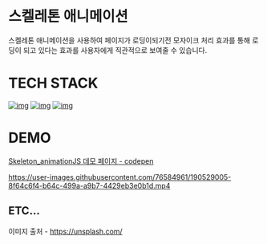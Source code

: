 # 스켈레톤 애니메이션

스켈레톤 애니메이션을 사용하여 페이지가 로딩이되기전 모자이크 처리 효과를 통해 로딩이 되고 있다는 효과를 사용자에게 직관적으로 보여줄 수 있습니다.

# TECH STACK

[![img](https://camo.githubusercontent.com/1a2432fe733ac4772ad5036bd3f66738d9a9c4471bba0617c8ea93c34d54102a/68747470733a2f2f696d672e736869656c64732e696f2f62616467652f48544d4c352d4533344632363f7374796c653d666c61742d737175617265266c6f676f3d48544d4c35266c6f676f436f6c6f723d7768697465)](https://camo.githubusercontent.com/1a2432fe733ac4772ad5036bd3f66738d9a9c4471bba0617c8ea93c34d54102a/68747470733a2f2f696d672e736869656c64732e696f2f62616467652f48544d4c352d4533344632363f7374796c653d666c61742d737175617265266c6f676f3d48544d4c35266c6f676f436f6c6f723d7768697465) [![img](https://camo.githubusercontent.com/c9bb78d3bce7cdaaaaecc956736c1f2cf629065a8d02e5fbd6825efa409718d2/68747470733a2f2f696d672e736869656c64732e696f2f62616467652f435353332d3135373242363f7374796c653d666c61742d737175617265266c6f676f3d63737333266c6f676f436f6c6f723d7768697465)](https://camo.githubusercontent.com/c9bb78d3bce7cdaaaaecc956736c1f2cf629065a8d02e5fbd6825efa409718d2/68747470733a2f2f696d672e736869656c64732e696f2f62616467652f435353332d3135373242363f7374796c653d666c61742d737175617265266c6f676f3d63737333266c6f676f436f6c6f723d7768697465) [![img](https://camo.githubusercontent.com/11ef1cd6ae51b919aec2f830f828c58978217faeb5764967d485e9cf2e4e4a3c/68747470733a2f2f696d672e736869656c64732e696f2f62616467652f6a61766173637269707428455336292d4637444631453f7374796c653d666c61742d737175617265266c6f676f3d6a617661736372697074266c6f676f436f6c6f723d626c61636b)](https://camo.githubusercontent.com/11ef1cd6ae51b919aec2f830f828c58978217faeb5764967d485e9cf2e4e4a3c/68747470733a2f2f696d672e736869656c64732e696f2f62616467652f6a61766173637269707428455336292d4637444631453f7374796c653d666c61742d737175617265266c6f676f3d6a617661736372697074266c6f676f436f6c6f723d626c61636b)

# DEMO

[Skeleton_animationJS 데모 페이지 - codepen](https://skeleton-animation-js.netlify.app/)

https://user-images.githubusercontent.com/76584961/190529005-8f64c6f4-b64c-499a-a9b7-4429eb3e0b1d.mp4

## ETC...
이미지 출처 - https://unsplash.com/


